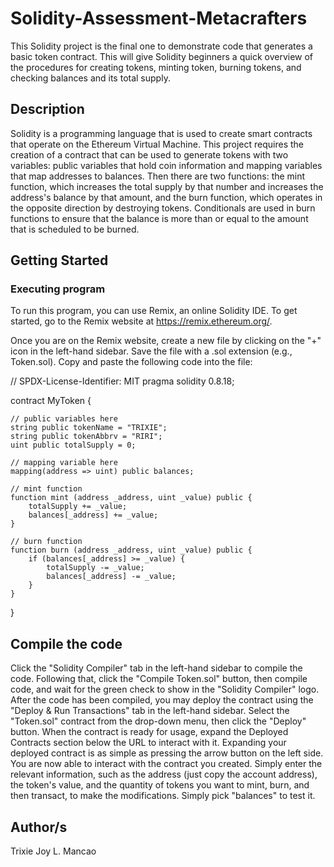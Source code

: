 # Solidity-Assessment-Metacrafters

This Solidity project is the final one to demonstrate code that generates a basic token contract. This will give Solidity beginners a quick overview of the procedures for creating tokens, minting token, burning tokens, and checking balances and its total supply.

## Description

Solidity is a programming language that is used to create smart contracts that operate on the Ethereum Virtual Machine. This project requires the creation of a contract that can be used to generate tokens with two variables: public variables that hold coin information and mapping variables that map addresses to balances. Then there are two functions: the mint function, which increases the total supply by that number and increases the address's balance by that amount, and the burn function, which operates in the opposite direction by destroying tokens. Conditionals are used in burn functions to ensure that the balance is more than or equal to the amount that is scheduled to be burned.


## Getting Started

### Executing program

To run this program, you can use Remix, an online Solidity IDE. To get started, go to the Remix website at https://remix.ethereum.org/.

Once you are on the Remix website, create a new file by clicking on the "+" icon in the left-hand sidebar. Save the file with a .sol extension (e.g., Token.sol). Copy and paste the following code into the file:

// SPDX-License-Identifier: MIT
pragma solidity 0.8.18;

contract MyToken {

    // public variables here
    string public tokenName = "TRIXIE";
    string public tokenAbbrv = "RIRI";
    uint public totalSupply = 0;

    // mapping variable here
    mapping(address => uint) public balances;

    // mint function
    function mint (address _address, uint _value) public {
        totalSupply += _value;
        balances[_address] += _value;
    }

    // burn function
    function burn (address _address, uint _value) public {
        if (balances[_address] >= _value) {
            totalSupply -= _value;
            balances[_address] -= _value;
        }
    }
}


## Compile the code

Click the "Solidity Compiler" tab in the left-hand sidebar to compile the code. Following that, click the "Compile Token.sol" button, then compile code, and wait for the green check to show in the "Solidity Compiler" logo. After the code has been compiled, you may deploy the contract using the "Deploy & Run Transactions" tab in the left-hand sidebar. Select the "Token.sol" contract from the drop-down menu, then click the "Deploy" button. When the contract is ready for usage, expand the Deployed Contracts section below the URL to interact with it. Expanding your deployed contract is as simple as pressing the arrow button on the left side. You are now able to interact with the contract you created. Simply enter the relevant information, such as the address (just copy the account address), the token's value, and the quantity of tokens you want to mint, burn, and then transact, to make the modifications. Simply pick "balances" to test it.


## Author/s

Trixie Joy L. Mancao
